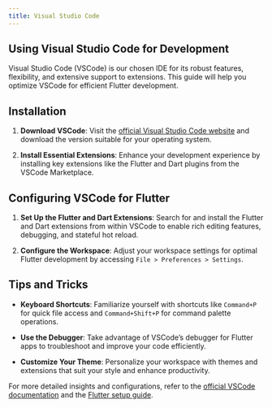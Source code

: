 ```yaml
---
title: Visual Studio Code
---
```


## Using Visual Studio Code for Development

Visual Studio Code (VSCode) is our chosen IDE for its robust features, flexibility, and extensive support to extensions. This guide will help you optimize VSCode for efficient Flutter development.

## Installation

1. **Download VSCode**: Visit the [official Visual Studio Code website](https://code.visualstudio.com/) and download the version suitable for your operating system.

2. **Install Essential Extensions**: Enhance your development experience by installing key extensions like the Flutter and Dart plugins from the VSCode Marketplace.

## Configuring VSCode for Flutter

1. **Set Up the Flutter and Dart Extensions**: Search for and install the Flutter and Dart extensions from within VSCode to enable rich editing features, debugging, and stateful hot reload.

2. **Configure the Workspace**: Adjust your workspace settings for optimal Flutter development by accessing `File > Preferences > Settings`.

## Tips and Tricks

- **Keyboard Shortcuts**: Familiarize yourself with shortcuts like `Command+P` for quick file access and `Command+Shift+P` for command palette operations.

- **Use the Debugger**: Take advantage of VSCode’s debugger for Flutter apps to troubleshoot and improve your code efficiently.

- **Customize Your Theme**: Personalize your workspace with themes and extensions that suit your style and enhance productivity.

For more detailed insights and configurations, refer to the [official VSCode documentation](https://code.visualstudio.com/docs) and the [Flutter setup guide](https://flutter.dev/docs/get-started/editor?tab=vscode).
